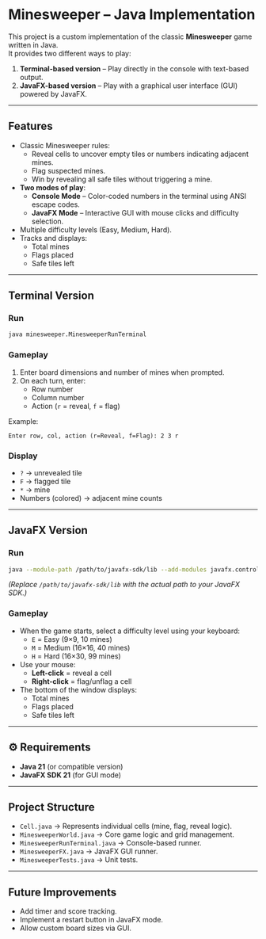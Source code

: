 

# Minesweeper – Java Implementation  

This project is a custom implementation of the classic **Minesweeper** game written in Java.  
It provides two different ways to play:  

1. **Terminal-based version** – Play directly in the console with text-based output.  
2. **JavaFX-based version** – Play with a graphical user interface (GUI) powered by JavaFX.  

---

## Features
- Classic Minesweeper rules:
  - Reveal cells to uncover empty tiles or numbers indicating adjacent mines.
  - Flag suspected mines.
  - Win by revealing all safe tiles without triggering a mine.
- **Two modes of play**:
  - **Console Mode** – Color-coded numbers in the terminal using ANSI escape codes.  
  - **JavaFX Mode** – Interactive GUI with mouse clicks and difficulty selection.  
- Multiple difficulty levels (Easy, Medium, Hard).  
- Tracks and displays:
  - Total mines  
  - Flags placed  
  - Safe tiles left  

---

## Terminal Version  

### Run
```bash
java minesweeper.MinesweeperRunTerminal
```

### Gameplay
1. Enter board dimensions and number of mines when prompted.  
2. On each turn, enter:
   - Row number
   - Column number
   - Action (`r` = reveal, `f` = flag)  

Example:
```
Enter row, col, action (r=Reveal, f=Flag): 2 3 r
```

### Display
- `?` → unrevealed tile  
- `F` → flagged tile  
- `*` → mine  
- Numbers (colored) → adjacent mine counts  

---

## JavaFX Version  

### Run
```bash
java --module-path /path/to/javafx-sdk/lib --add-modules javafx.controls,javafx.fxml minesweeper.MinesweeperFX
```

*(Replace `/path/to/javafx-sdk/lib` with the actual path to your JavaFX SDK.)*

### Gameplay
- When the game starts, select a difficulty level using your keyboard:
  - `E` = Easy (9×9, 10 mines)  
  - `M` = Medium (16×16, 40 mines)  
  - `H` = Hard (16×30, 99 mines)  
- Use your mouse:
  - **Left-click** = reveal a cell  
  - **Right-click** = flag/unflag a cell  
- The bottom of the window displays:
  - Total mines  
  - Flags placed  
  - Safe tiles left  

---

## ⚙ Requirements
- **Java 21** (or compatible version)  
- **JavaFX SDK 21** (for GUI mode)  

---

## Project Structure
- `Cell.java` → Represents individual cells (mine, flag, reveal logic).  
- `MinesweeperWorld.java` → Core game logic and grid management.  
- `MinesweeperRunTerminal.java` → Console-based runner.  
- `MinesweeperFX.java` → JavaFX GUI runner.  
- `MinesweeperTests.java` → Unit tests.  

---

## Future Improvements
- Add timer and score tracking.  
- Implement a restart button in JavaFX mode.  
- Allow custom board sizes via GUI.  